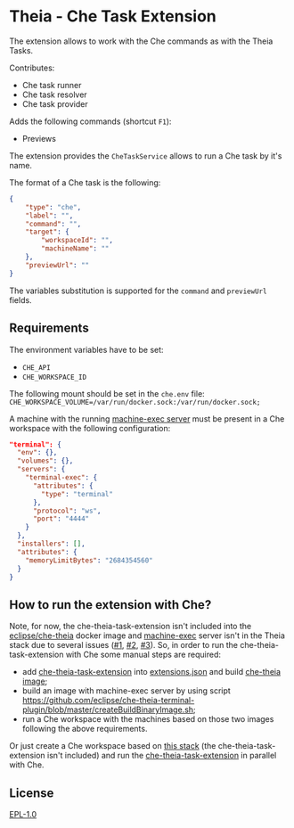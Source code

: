 # Theia - Che Task Extension

The extension allows to work with the Che commands as with the Theia Tasks.

Contributes:
- Che task runner
- Che task resolver
- Che task provider

Adds the following commands (shortcut `F1`):
- Previews

The extension provides the `CheTaskService` allows to run a Che task by it's name.

The format of a Che task is the following:
```json
{
    "type": "che",
    "label": "",
    "command": "",
    "target": {
        "workspaceId": "",
        "machineName": ""
    },
    "previewUrl": ""
}
```
The variables substitution is supported for the `command` and `previewUrl` fields.

## Requirements

The environment variables have to be set:
- `CHE_API`
- `CHE_WORKSPACE_ID`

The following mount should be set in the `che.env` file: `CHE_WORKSPACE_VOLUME=/var/run/docker.sock:/var/run/docker.sock;`

A machine with the running [machine-exec server](https://github.com/eclipse/che-theia-terminal-plugin/tree/master/machine-exec-server) must be present in a Che workspace with the following configuration:
```json
"terminal": {
  "env": {},
  "volumes": {},
  "servers": {
    "terminal-exec": {
      "attributes": {
        "type": "terminal"
      },
      "protocol": "ws",
      "port": "4444"
    }
  },
  "installers": [],
  "attributes": {
    "memoryLimitBytes": "2684354560"
  }
}
```

## How to run the extension with Che?
Note, for now, the che-theia-task-extension isn't included into the [eclipse/che-theia](https://hub.docker.com/r/eclipse/che-theia/) docker image and [machine-exec](https://github.com/eclipse/che-theia-terminal-plugin/tree/master/machine-exec-server) server isn't in the Theia stack due to several issues ([#1](https://github.com/eclipse/che/issues/10590), [#2](https://github.com/eclipse/che/issues/10357), [#3](https://github.com/eclipse/che/issues/10358)).
So, in order to run the che-theia-task-extension with Che some manual steps are required:
- add [che-theia-task-extension](https://github.com/eclipse/che-theia-task-plugin) into [extensions.json](https://github.com/eclipse/che/blob/master/dockerfiles/theia/src/extensions.json) and build [che-theia image](https://github.com/eclipse/che/tree/master/dockerfiles/theia);
- build an image with machine-exec server by using script https://github.com/eclipse/che-theia-terminal-plugin/blob/master/createBuildBinaryImage.sh;
- run a Che workspace with the machines based on those two images following the above requirements.

Or just create a Che workspace based on [this stack](https://gist.github.com/AndrienkoAleksandr/595024d0904cf69fc044eac77330c999) (the che-theia-task-extension isn't included) and run the [che-theia-task-extension](https://github.com/eclipse/che-theia-task-plugin/tree/master/browser-app) in parallel with Che.

## License

[EPL-1.0](http://www.eclipse.org/legal/epl-v10.html)
